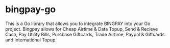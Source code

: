 # bingpay-go
This is a Go library that allows you to integrate BINGPAY into your Go project. Bingpay allows for Cheap Airtime &amp; Data Topup, Send &amp; Recieve Cash, Pay Utility Bills, Purchase Giftcards, Trade Airtime, Paypal &amp; Giftcards and International Topup.
